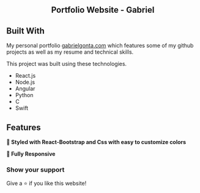 <h2 align="center">
  Portfolio Website - Gabriel<br/>
</h2>

## Built With

My personal portfolio <a href="https://gabrielgonta.com" target="_blank">gabrielgonta.com</a> which features some of my github projects as well as my resume and technical skills.<br/>

This project was built using these technologies.

- React.js
- Node.js
- Angular
- Python
- C
- Swift

## Features

**🎨 Styled with React-Bootstrap and Css with easy to customize colors**

**📱 Fully Responsive**

### Show your support

Give a ⭐ if you like this website!

